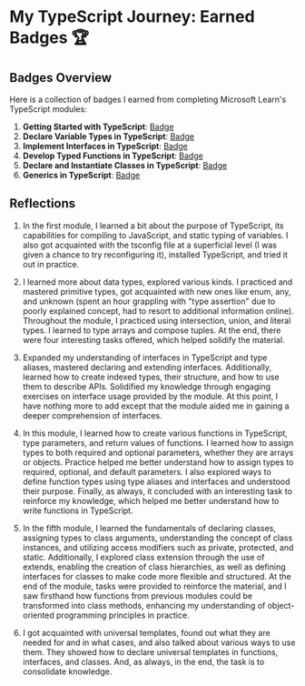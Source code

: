 # My TypeScript Journey: Earned Badges 🏆

## Badges Overview

Here is a collection of badges I earned from completing Microsoft Learn's TypeScript modules:

1. **Getting Started with TypeScript**: [Badge](https://learn.microsoft.com/api/achievements/share/ru-ru/MelnikovAlexey-3052/UF5HUM43?sharingId=C4777D89382D1FFA)
2. **Declare Variable Types in TypeScript**: [Badge](https://learn.microsoft.com/api/achievements/share/en-gb/MelnikovAlexey-3052/UF5HUM43?sharingId=C4777D89382D1FFA)
3. **Implement Interfaces in TypeScript**: [Badge](https://learn.microsoft.com/api/achievements/share/en-gb/MelnikovAlexey-3052/WAC78WSN?sharingId=C4777D89382D1FFA)
4. **Develop Typed Functions in TypeScript**: [Badge](https://learn.microsoft.com/api/achievements/share/ru-ru/MelnikovAlexey-3052/24X6Z93V?sharingId=C4777D89382D1FFA)
5. **Declare and Instantiate Classes in TypeScript**: [Badge](https://learn.microsoft.com/api/achievements/share/ru-ru/MelnikovAlexey-3052/HYGBDZ48?sharingId=C4777D89382D1FFA)
6. **Generics in TypeScript**: [Badge](https://learn.microsoft.com/api/achievements/share/ru-ru/MelnikovAlexey-3052/CWTJW5F9?sharingId=C4777D89382D1FFA)

## Reflections

1. In the first module, I learned a bit about the purpose of TypeScript, its capabilities for compiling to JavaScript, and static typing of variables. I also got acquainted with the tsconfig file at a superficial level (I was given a chance to try reconfiguring it), installed TypeScript, and tried it out in practice.

2. I learned more about data types, explored various kinds. I practiced and mastered primitive types, got acquainted with new ones like enum, any, and unknown (spent an hour grappling with "type assertion" due to poorly explained concept, had to resort to additional information online). Throughout the module, I practiced using intersection, union, and literal types. I learned to type arrays and compose tuples. At the end, there were four interesting tasks offered, which helped solidify the material.

3. Expanded my understanding of interfaces in TypeScript and type aliases, mastered declaring and extending interfaces. Additionally, learned how to create indexed types, their structure, and how to use them to describe APIs. Solidified my knowledge through engaging exercises on interface usage provided by the module. At this point, I have nothing more to add except that the module aided me in gaining a deeper comprehension of interfaces.

4. In this module, I learned how to create various functions in TypeScript, type parameters, and return values of functions. I learned how to assign types to both required and optional parameters, whether they are arrays or objects. Practice helped me better understand how to assign types to required, optional, and default parameters. I also explored ways to define function types using type aliases and interfaces and understood their purpose. Finally, as always, it concluded with an interesting task to reinforce my knowledge, which helped me better understand how to write functions in TypeScript.

5. In the fifth module, I learned the fundamentals of declaring classes, assigning types to class arguments, understanding the concept of class instances, and utilizing access modifiers such as private, protected, and static. Additionally, I explored class extension through the use of extends, enabling the creation of class hierarchies, as well as defining interfaces for classes to make code more flexible and structured. At the end of the module, tasks were provided to reinforce the material, and I saw firsthand how functions from previous modules could be transformed into class methods, enhancing my understanding of object-oriented programming principles in practice.

6. I got acquainted with universal templates, found out what they are needed for and in what cases, and also talked about various ways to use them. They showed how to declare universal templates in functions, interfaces, and classes. And, as always, in the end, the task is to consolidate knowledge.